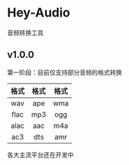# Hey-Audio

音频转换工具

## v1.0.0

第一阶段：目前仅支持部分音频的格式转换

| 格式 | 格式 | 格式 |
| :--: | :--: | :--: |
| wav  | ape  | wma  |
| flac | mp3  | ogg  |
| alac | aac  | m4a  |
| ac3  | dts  | amr  |

各大主流平台还在开发中